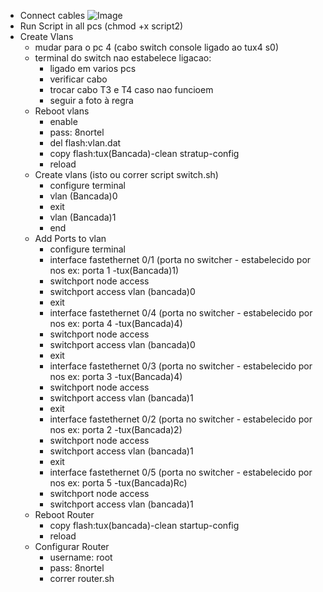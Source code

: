 - Connect cables
![Image](place_link)
- Run Script in all pcs (chmod +x script2)
- Create Vlans
  - mudar para o pc 4 (cabo switch console ligado ao tux4 s0)
  - terminal do switch nao estabelece ligacao:
      - ligado em varios pcs
      - verificar cabo
      - trocar cabo T3 e T4 caso nao funcioem
      - seguir a foto à regra
  - Reboot vlans
    - enable
    - pass: 8nortel
    - del flash:vlan.dat
    - copy flash:tux(Bancada)-clean stratup-config
    - reload  
  - Create vlans (isto ou correr script switch.sh)
    - configure terminal
    - vlan (Bancada)0
    - exit
    - vlan (Bancada)1
    - end
  - Add Ports to vlan
    - configure terminal
    - interface fastethernet 0/1 (porta no switcher - estabelecido por nos ex: porta 1 -tux(Bancada)1)
    - switchport node access
    - switchport access vlan (bancada)0
    - exit
    - interface fastethernet 0/4 (porta no switcher - estabelecido por nos ex: porta 4 -tux(Bancada)4)
    - switchport node access
    - switchport access vlan (bancada)0
    - exit
    - interface fastethernet 0/3 (porta no switcher - estabelecido por nos ex: porta 3 -tux(Bancada)4)
    - switchport node access
    - switchport access vlan (bancada)1
    - exit
    - interface fastethernet 0/2 (porta no switcher - estabelecido por nos ex: porta 2 -tux(Bancada)2)
    - switchport node access
    - switchport access vlan (bancada)1
    - exit
    - interface fastethernet 0/5 (porta no switcher - estabelecido por nos ex: porta 5 -tux(Bancada)Rc)
    - switchport node access
    - switchport access vlan (bancada)1
  - Reboot Router
    - copy flash:tux(bancada)-clean startup-config
    - reload
  - Configurar Router
    - username: root
    - pass: 8nortel
    - correr router.sh
